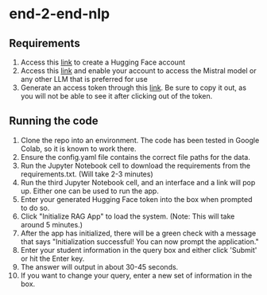 # end-2-end-nlp

## Requirements
1. Access this [link](https://huggingface.co/welcome) to create a Hugging Face account
2. Access this [link](https://huggingface.co/mistralai/Mistral-7B-v0.1) and enable your account to access the Mistral model or any other LLM that is preferred for use
3. Generate an access token through this [link](https://huggingface.co/settings/tokens). Be sure to copy it out, as you will not be able to see it after clicking out of the token.

## Running the code
1. Clone the repo into an environment. The code has been tested in Google Colab, so it is known to work there.
2. Ensure the config.yaml file contains the correct file paths for the data.
3. Run the Jupyter Notebook cell to download the requirements from the requirements.txt. (Will take 2-3 minutes)
4. Run the third Jupyter Notebook cell, and an interface and a link will pop up. Either one can be used to run the app.
5. Enter your generated Hugging Face token into the box when prompted to do so.
6. Click "Initialize RAG App" to load the system. (Note: This will take around 5 minutes.)
7. After the app has initialized, there will be a green check with a message that says "Initialization successful! You can now prompt the application."
8. Enter your student information in the query box and either click 'Submit' or hit the Enter key.
9. The answer will output in about 30-45 seconds.
10. If you want to change your query, enter a new set of information in the box. 
